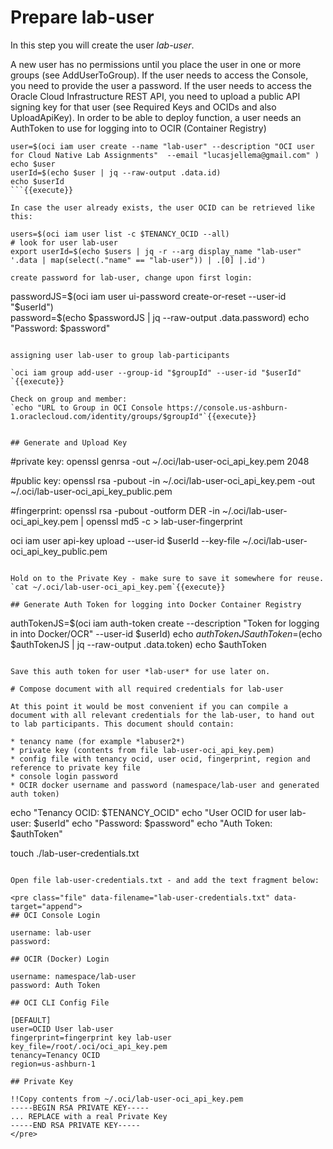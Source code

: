 # Prepare lab-user

In this step you will create the user *lab-user*.

A new user has no permissions until you place the user in one or more groups (see AddUserToGroup). 
If the user needs to access the Console, you need to provide the user a password. 
If the user needs to access the Oracle Cloud Infrastructure REST API, you need to upload a public API signing key for that user (see Required Keys and OCIDs and also UploadApiKey).
In order to be able to deploy function, a user needs an AuthToken to use for logging into to OCIR (Container Registry)

```
user=$(oci iam user create --name "lab-user" --description "OCI user for Cloud Native Lab Assignments"  --email "lucasjellema@gmail.com" )  
echo $user
userId=$(echo $user | jq --raw-output .data.id)
echo $userId
```{{execute}}

In case the user already exists, the user OCID can be retrieved like this:

users=$(oci iam user list -c $TENANCY_OCID --all)
# look for user lab-user
export userId=$(echo $users | jq -r --arg display_name "lab-user" '.data | map(select(."name" == "lab-user")) | .[0] |.id') 

create password for lab-user, change upon first login:
```
passwordJS=$(oci iam user ui-password create-or-reset --user-id  "$userId")  
password=$(echo $passwordJS | jq --raw-output .data.password)
echo "Password: $password"
```{{execute}}

assigning user lab-user to group lab-participants

`oci iam group add-user --group-id "$groupId" --user-id "$userId" `{{execute}}

Check on group and member:
`echo "URL to Group in OCI Console https://console.us-ashburn-1.oraclecloud.com/identity/groups/$groupId"`{{execute}}


## Generate and Upload Key

```
#private key:
openssl genrsa -out ~/.oci/lab-user-oci_api_key.pem 2048

#public key:
openssl rsa -pubout -in ~/.oci/lab-user-oci_api_key.pem -out ~/.oci/lab-user-oci_api_key_public.pem

#fingerprint:
openssl rsa -pubout -outform DER -in ~/.oci/lab-user-oci_api_key.pem | openssl md5 -c > lab-user-fingerprint

oci iam user api-key upload --user-id $userId  --key-file ~/.oci/lab-user-oci_api_key_public.pem
```{{execute}}

Hold on to the Private Key - make sure to save it somewhere for reuse.
`cat ~/.oci/lab-user-oci_api_key.pem`{{execute}}

## Generate Auth Token for logging into Docker Container Registry

```
authTokenJS=$(oci iam auth-token create --description "Token for logging in into Docker/OCR" --user-id $userId)
echo $authTokenJS
authToken=$(echo $authTokenJS | jq --raw-output .data.token)
echo $authToken
```{{execute}}

Save this auth token for user *lab-user* for use later on.

# Compose document with all required credentials for lab-user

At this point it would be most convenient if you can compile a document with all relevant credentials for the lab-user, to hand out to lab participants. This document should contain:

* tenancy name (for example *labuser2*)
* private key (contents from file lab-user-oci_api_key.pem)
* config file with tenancy ocid, user ocid, fingerprint, region and reference to private key file
* console login password 
* OCIR docker username and password (namespace/lab-user and generated auth token)

```
echo "Tenancy OCID: $TENANCY_OCID"
echo "User OCID for user lab-user: $userId"
echo "Password: $password"
echo "Auth Token: $authToken"

touch ./lab-user-credentials.txt
```{{execute}}

Open file lab-user-credentials.txt - and add the text fragment below:

<pre class="file" data-filename="lab-user-credentials.txt" data-target="append">
## OCI Console Login

username: lab-user
password: 

## OCIR (Docker) Login

username: namespace/lab-user
password: Auth Token

## OCI CLI Config File

[DEFAULT]
user=OCID User lab-user
fingerprint=fingerprint key lab-user
key_file=/root/.oci/oci_api_key.pem
tenancy=Tenancy OCID
region=us-ashburn-1

## Private Key

!!Copy contents from ~/.oci/lab-user-oci_api_key.pem
-----BEGIN RSA PRIVATE KEY-----
... REPLACE with a real Private Key
-----END RSA PRIVATE KEY-----
</pre>

